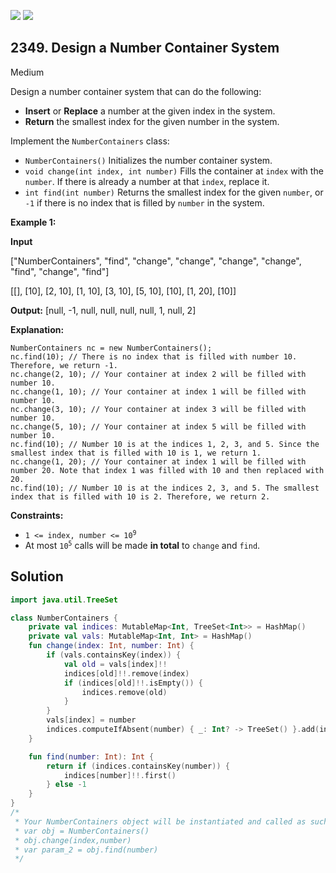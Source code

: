 [![](https://img.shields.io/github/stars/javadev/LeetCode-in-Kotlin?label=Stars&style=flat-square)](https://github.com/javadev/LeetCode-in-Kotlin)
[![](https://img.shields.io/github/forks/javadev/LeetCode-in-Kotlin?label=Fork%20me%20on%20GitHub%20&style=flat-square)](https://github.com/javadev/LeetCode-in-Kotlin/fork)

## 2349\. Design a Number Container System

Medium

Design a number container system that can do the following:

*   **Insert** or **Replace** a number at the given index in the system.
*   **Return** the smallest index for the given number in the system.

Implement the `NumberContainers` class:

*   `NumberContainers()` Initializes the number container system.
*   `void change(int index, int number)` Fills the container at `index` with the `number`. If there is already a number at that `index`, replace it.
*   `int find(int number)` Returns the smallest index for the given `number`, or `-1` if there is no index that is filled by `number` in the system.

**Example 1:**

**Input**

["NumberContainers", "find", "change", "change", "change", "change", "find", "change", "find"]

[[], [10], [2, 10], [1, 10], [3, 10], [5, 10], [10], [1, 20], [10]]

**Output:** [null, -1, null, null, null, null, 1, null, 2]

**Explanation:**

    NumberContainers nc = new NumberContainers();
    nc.find(10); // There is no index that is filled with number 10. Therefore, we return -1.
    nc.change(2, 10); // Your container at index 2 will be filled with number 10.
    nc.change(1, 10); // Your container at index 1 will be filled with number 10.
    nc.change(3, 10); // Your container at index 3 will be filled with number 10.
    nc.change(5, 10); // Your container at index 5 will be filled with number 10.
    nc.find(10); // Number 10 is at the indices 1, 2, 3, and 5. Since the smallest index that is filled with 10 is 1, we return 1.
    nc.change(1, 20); // Your container at index 1 will be filled with number 20. Note that index 1 was filled with 10 and then replaced with 20.
    nc.find(10); // Number 10 is at the indices 2, 3, and 5. The smallest index that is filled with 10 is 2. Therefore, we return 2. 

**Constraints:**

*   <code>1 <= index, number <= 10<sup>9</sup></code>
*   At most <code>10<sup>5</sup></code> calls will be made **in total** to `change` and `find`.

## Solution

```kotlin
import java.util.TreeSet

class NumberContainers {
    private val indices: MutableMap<Int, TreeSet<Int>> = HashMap()
    private val vals: MutableMap<Int, Int> = HashMap()
    fun change(index: Int, number: Int) {
        if (vals.containsKey(index)) {
            val old = vals[index]!!
            indices[old]!!.remove(index)
            if (indices[old]!!.isEmpty()) {
                indices.remove(old)
            }
        }
        vals[index] = number
        indices.computeIfAbsent(number) { _: Int? -> TreeSet() }.add(index)
    }

    fun find(number: Int): Int {
        return if (indices.containsKey(number)) {
            indices[number]!!.first()
        } else -1
    }
}
/*
 * Your NumberContainers object will be instantiated and called as such:
 * var obj = NumberContainers()
 * obj.change(index,number)
 * var param_2 = obj.find(number)
 */
```